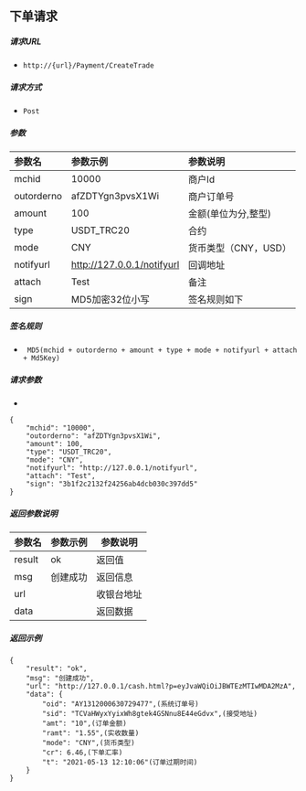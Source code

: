 ## 下单请求

##### 请求URL
-  ` http://{url}/Payment/CreateTrade `
  
##### 请求方式
- ` Post ` 

##### 参数

|参数名|参数示例|参数说明|
|:----|:----|:-----
|mchid | 10000 |  商户Id
|outorderno | afZDTYgn3pvsX1Wi | 商户订单号
|amount | 100 | 金额(单位为分,整型)
|type | USDT_TRC20 | 合约
|mode | CNY | 货币类型（CNY，USD）
|notifyurl | http://127.0.0.1/notifyurl | 回调地址
|attach | Test | 备注
|sign | MD5加密32位小写 | 签名规则如下

##### 签名规则

- ` MD5(mchid + outorderno + amount + type + mode + notifyurl + attach + Md5Key)`

##### 请求参数
- 
``` 
{
	"mchid": "10000",
	"outorderno": "afZDTYgn3pvsX1Wi",
	"amount": 100,
	"type": "USDT_TRC20",
	"mode": "CNY",
	"notifyurl": "http://127.0.0.1/notifyurl",
	"attach": "Test",
	"sign": "3b1f2c2132f24256ab4dcb030c397dd5"
}
```

##### 返回参数说明 

|参数名|参数示例|参数说明|
|:-----  |:-----|-----|
|result | ok |返回值 |
|msg | 创建成功 | 返回信息|
|url |  | 收银台地址|
|data |  | 返回数据|

##### 返回示例 

``` 
{
	"result": "ok",
	"msg": "创建成功",
	"url": "http://127.0.0.1/cash.html?p=eyJvaWQiOiJBWTEzMTIwMDA2MzA",
	"data": {
		"oid": "AY1312000630729477",(系统订单号)
		"sid": "TCVaHWyxYyixWh8gtek4GSNnu8E44eGdvx",(接受地址)
		"amt": "10",(订单金额)
		"ramt": "1.55",(实收数量)
		"mode": "CNY",(货币类型)
		"cr": 6.46,(下单汇率)
		"t": "2021-05-13 12:10:06"(订单过期时间)
	}
}
```





